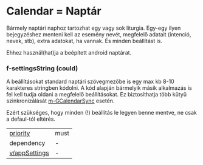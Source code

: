 # Calendar = Naptár

Bármely naptári naphoz tartozhat egy vagy sok liturgia. Egy-egy ilyen bejegyzéshez menteni kell az esemény nevét, megfelelő adatait (intenció, nevek, stb), extra adatokat, ha vannak. És minden beállítást is.

Ehhez használ(hat)ja a beépített android naptárat.

### f-settingsString (could)

A beállításokat standard naptári szövegmezőbe is egy max kb 8-10 karakteres stringben kódolni. A kód alapján bármelyik másik alkalmazás is fel kell tudja oldani a megfelelő beállításokat. Ez biztosíthatja több kütyü szinkronizálását [m-GCalendarSync](https://docs.google.com/document/d/1yxp0r2gVRcalQ8xiSsZ1fPsDkON7amSRdyOulyMM_Rg/edit?ts=606cc879#heading=h.82gt9abgiysj) esetén. 

Ezért szükséges, hogy minden (!) beállítás le legyen benne mentve, ne csak a defaul-tól eltérés.

|                                          |      |
| ---------------------------------------- | ---- |
| [priority](../definitions.md#priorities) | must |
| dependency                               | -    |
| [v/appSettings](../views/appSettings.md) | -    |

